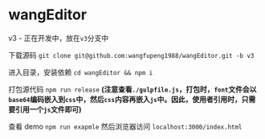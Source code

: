 
# wangEditor

v3 - 正在开发中，放在`v3`分支中

下载源码 `git clone git@github.com:wangfupeng1988/wangEditor.git -b v3`

进入目录，安装依赖 `cd wangEditor && npm i`

打包源代码 `npm run release` **(注意查看`./gulpfile.js`，打包时，`font`文件会以`base64`编码嵌入到`css`中，然后`css`内容再嵌入`js`中。因此，使用者引用时，只需要引用一个`js`文件即可)**

查看 demo `npm run exapmle` 然后浏览器访问 `localhost:3000/index.html`


